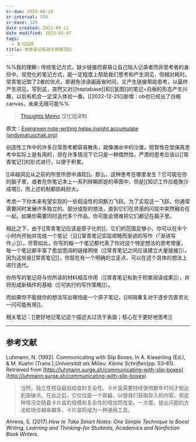 ```yaml
---
sr-due: 2024-06-16
sr-interval: 539
sr-ease: 329
date created: 2022-08-11
date modified: 2023-03-07
tags:
  - 复习回顾
title: 常青笔记有助于积累洞见
---
```


%%我的理解:: 传统笔记方式，缺少链接而容易让自己陷入记录者而非思考者的身份中。视觉化的笔记方式，能一定程度上帮助我们思考和产生洞见，但相对耗时。常青笔记取了2者的优点，即避免涂涂画画省时间，又产生链接帮助思考，以最终产生洞见。写到这，突然又对[[heptabase]]和[[氢图]]的笔记+白板的形态产生兴趣，以后有机会一定深入体验一番。[[2022-12-25]]新增：ob也已经出了白板canvas，未来无限可能%%

> [Thoughts Memo](https://paratranz.cn/projects/3131) 汉化组译制

原文：[Evergreen note-writing helps insight accumulate (andymatuschak.org)](https://notes.andymatuschak.org/z6cFzJWgj9vZpnrQsjrZ8yCNREzCTgyFeVZTb)

创造性工作中的许多日常思考都容易散失，就像潮水中的沙堡。短暂性在低保真思考中实际上是有用的，但在许多情况下它只是一种偶然性。严肃的思考应该以[[常青笔记]]的形式进行，以便于积累。

[[卓越洞见从之前的所思所想中涌现]]。那么，这种思考在哪里发生？它可能在你的脑子里，或者在你笔记本上一系列转瞬即逝的草图中，但是[[知识工作应能聚沙成塔]]，而上述机制都损耗巨大。

考虑一下你本来有望实现的一些假设性的洞察力飞跃。为了实现这一飞跃，你通常需要同时发展许多独立的、部分成型的想法，直到它们在灵感的闪现中突然融合在一起。如果你需要同时迭代多个作品，你可能会很难把它们都记在脑子里。

相比之下，由于[[常青笔记应该是原子化的]]，它们的范围足够小，你可以在半个小时内开始并完成一个笔记（见[[常青笔记实现顺畅而渐进的写作（「渐进写作」）]]）。尽管如此，你写的每一个笔记都代表了你对这个特定想法的思考增量，每一个笔记都丰富了愈加宽阔的链接网络（[[常青笔记之间应该建立大量链接]]）。因为这些是[[常青笔记]]，你现在有一个明确的立足点，可以在这个具体的想法上进行迭代。

你所写的笔记将与你所读的材料相互作用（[[常青笔记有助于积累阅读成果]]），并将形成新稿件的基础（[[可执行的写作策略]]）。

而如果你不能就你的想法写出哪怕是一个原子笔记，[[间隔重复对于逐步完善灵光一闪可能有用]]。

相关笔记：[[更好地记笔记这个描述太过流于表面；核心在于更好地思考]]

___

## 参考文献

Luhmann, N. (1992). Communicating with Slip Boxes. In A. Kieserling (Ed.), & M. Kuehn (Trans.),*Universität als Milieu: Kleine Schriften*(pp. 53–61). Retrieved from [http://luhmann.surge.sh/communicating-with-slip-boxes](http://luhmann.surge.sh/communicating-with-slip-boxes)

> 当然，独立性预设最低程度的复杂性。卡片盒需要持续使用数年时间才能达到突破点。在此之前，它仅仅是一个容器，以便我们获取存入的内容。但这种情况会随着卡片盒的规模和复杂性的增加而改变。一方面，提出问题的方法和场合越来越多，卡片盒将成为一种通用工具。

Ahrens, S. (2017).*How to Take Smart Notes: One Simple Technique to Boost Writing, Learning and Thinking–for Students, Academics and Nonfiction Book Writers*.
